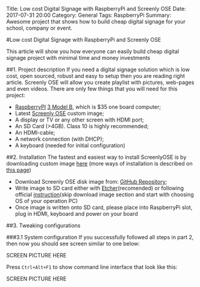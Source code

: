 Title: Low cost Digital Signage with RaspberryPi and Screenly OSE
Date: 2017-07-31 20:00
Category: General
Tags: RaspberryPi
Summary: Awesome project that shows how to build cheap digital signage for your school, company or event.

#Low cost Digital Signage with RaspberryPi and Screenly OSE

This article will show you how everyone can easily build cheap digital signage project with minimal time and money investments

##1. Project description
If you need a digital signage solution which is low cost, open sourced, robust and easy to setup then you are reading right article. Screenly OSE will allow you create playlist with pictures, web-pages and even videos.
There are only few things that you will need for this project:

* [RaspberryPI](https://www.raspberrypi.org/) [3 Model B](https://www.raspberrypi.org/products/#buy-now-modal), which is $35 one board computer;
* Latest [Screenly OSE](https://www.screenly.io/ose/) custom image;
* A display or TV or any other screen with HDMI port;
* An SD Card (>4GB). Class 10 is highly recommended;
* An HDMI-cable;
* A network connection (with DHCP);
* A keyboard (needed for initial configuration)

##2. Installation
The fastest and easiest way to install ScreenlyOSE is by downloading custom image [here](https://github.com/screenly/screenly-ose/releases) (more ways of installation is described on [this page](https://www.screenly.io/ose/))

* Download Screenly OSE disk image from: [GitHub Repository](https://github.com/screenly/screenly-ose/releases);
* Write image to SD card either with [Etcher](https://etcher.io/)(recomended) or following official [instruction](https://www.raspberrypi.org/documentation/installation/installing-images/)(skip download image section and start with choosing OS of your operation PC)
* Once image is written onto SD card, please place into RaspberryPi slot, plug in HDMI, keyboard and power on your board 

##3. Tweaking configurations

###3.1 System configuration
If you successfully followed all steps in part 2, then now you should see screen similar to one below:

SCREEN PICTURE HERE

Press ```Ctrl+Alt+F1``` to show command line interface that look like this:

SCREEN PICTURE HERE

